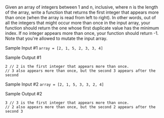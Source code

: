 Given an array of integers between 1 and n, inclusive, where n is the length of the array, write a function that returns the first integer that appears more than once (when the array is read from left to right). In other words, out of all the integers that might occur more than once in the input array, your function should return the one whose first duplicate value has the minimum index. If no integer appears more than once, your function should return -1. Note that you're allowed to mutate the input array.

Sample Input #1
`array = [2, 1, 5, 2, 3, 3, 4]`

Sample Output #1
```
2 // 2 is the first integer that appears more than once.
// 3 also appears more than once, but the second 3 appears after the second
```

Sample Input #2
`array = [2, 1, 5, 3, 3, 2, 4]`

Sample Output #2
```
3 // 3 is the first integer that appears more than once.
// 2 also appears more than once, but the second 2 appears after the second 3
```
